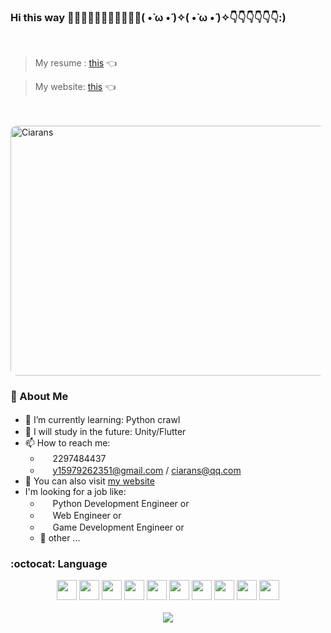 ### Hi this way 👋👋🏻👋🏼👋🏽👋🏾👋🏿( •̀ ω •́ )✧( •̀ ω •́ )✧👇👇👇👇👇👇:)
<br>

> My resume : [this](https://app3774.acapp.acwing.com.cn/gameclub/page/resume/) 👈

> My website: [this](https://app3774.acapp.acwing.com.cn/) 👈

<br>
<br>

<img src="https://app3774.acapp.acwing.com.cn/static/gameclub/images/index/hakase.jpg" title="Ciarans" style="border-radius:10px;" width=711 height=400>

### :tada: About Me

- 🌱 I’m currently learning: Python crawl <img height="16" width="16" src="https://unpkg.com/simple-icons@v8/icons/python.svg" />
- :christmas_tree: I will study in the future: Unity/Flutter <img height="16" width="16" src="https://unpkg.com/simple-icons@v8/icons/unity.svg" /> <img height="16" width="16" src="https://unpkg.com/simple-icons@v8/icons/flutter.svg" />
- 📫 How to reach me: 
  - <img height="16" width="16" src="https://unpkg.com/simple-icons@v8/icons/tencentqq.svg" /> 2297484437
  - <img height="16" width="16" src="https://unpkg.com/simple-icons@v8/icons/gmail.svg" /> y15979262351@gmail.com / ciarans@qq.com
- :ghost: You can also visit [my website](https://app3774.acapp.acwing.com.cn/)
- I'm looking for a job like:	
  - <img height="16" width="16" src="https://unpkg.com/simple-icons@v8/icons/python.svg" /> Python Development Engineer or
  - <img height="16" width="16" src="https://unpkg.com/simple-icons@v8/icons/webrtc.svg" /> Web Engineer or		
  - <img height="16" width="16" src="https://unpkg.com/simple-icons@v8/icons/gamejolt.svg" /> Game Development Engineer or
  - :gift_heart: other ...

### :octocat: Language

<div align=center>
  <img height="32" width="32" src="https://unpkg.com/simple-icons@v8/icons/cplusplus.svg" /> <img height="32" width="32" src="https://unpkg.com/simple-icons@v8/icons/python.svg" /> <img height="32" width="32" src="https://unpkg.com/simple-icons@v8/icons/html5.svg" /> <img height="32" width="32" src="https://unpkg.com/simple-icons@v8/icons/css3.svg" /> <img height="32" width="32" src="https://unpkg.com/simple-icons@v8/icons/javascript.svg" /> <img height="32" width="32" src="https://unpkg.com/simple-icons@v8/icons/django.svg" /> <img height="32" width="32" src="https://unpkg.com/simple-icons@v8/icons/webgl.svg" /> <img height="32" width="32" src="https://unpkg.com/simple-icons@v8/icons/apachehadoop.svg" /> <img height="32" width="32" src="https://unpkg.com/simple-icons@v8/icons/apachehive.svg" /> <img height="32" width="32" src="https://unpkg.com/simple-icons@v8/icons/linux.svg" />
</div>

<br>

<div align=center>
  <a href="https://github.com/Ciaran-crop/">
    <img src="http://github-readme-stats.vercel.app/api/top-langs/?username=Ciaran-crop&layout=compact&hide=go">
  </a>
</div>

<!--
**Ciaran-crop/Ciaran-crop** is a ✨ _special_ ✨ repository because its `README.md` (this file) appears on your GitHub profile.

Here are some ideas to get you started:

- 🔭 I’m currently working on ...
- 🌱 I’m currently learning ...
- 👯 I’m looking to collaborate on ...
- 🤔 I’m looking for help with ...
- 💬 Ask me about ...
- 📫 How to reach me: ...
- 😄 Pronouns: ...
- ⚡ Fun fact: ...
-->
